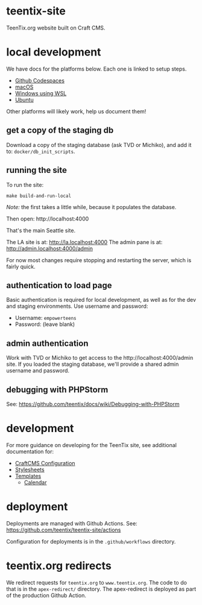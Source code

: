 # teentix-site
TeenTix.org website built on Craft CMS.

# local development

We have docs for the platforms below. Each one is linked to setup steps.

* [Github Codespaces](https://github.com/teentix/docs/wiki/Developing-on-Github-Codespaces)
* [macOS](https://github.com/teentix/docs/wiki/Developing-on-macOS)
* [Windows using WSL](https://github.com/teentix/docs/wiki/Developing-on-Windows)
* [Ubuntu](https://github.com/teentix/docs/wiki/Developing-on-Ubuntu)

Other platforms will likely work, help us document them!

## get a copy of the staging db

Download a copy of the staging database (ask TVD or Michiko), and add it to: `docker/db_init_scripts`.

## running the site

To run the site:

```
make build-and-run-local
```

*Note:* the first takes a little while, because it populates the database.

Then open: http://localhost:4000

That's the main Seattle site.

The LA site is at: http://la.localhost:4000
The admin pane is at: http://admin.localhost:4000/admin


For now most changes require stopping and restarting the server, which is fairly quick.

## authentication to load page

Basic authentication is required for local development, as well as for the dev and staging environments. Use username and password:

* Username: `empowerteens`
* Password: (leave blank)

## admin authentication

Work with TVD or Michiko to get access to the http://localhost:4000/admin site. If you loaded the staging database, we'll provide a shared admin username and password.

## debugging with PHPStorm

See: https://github.com/teentix/docs/wiki/Debugging-with-PHPStorm

# development
For more guidance on developing for the TeenTix site, see additional documentation for:
- [CraftCMS Configuration](config/project/README.md)
- [Stylesheets](assets/styles/scss/README.md)
- [Templates](templates/README.md)
  - [Calendar](templates/calendar/README.md) 

# deployment

Deployments are managed with Github Actions. See: https://github.com/teentix/teentix-site/actions

Configuration for deployments is in the `.github/workflows` directory.

# teentix.org redirects

We redirect requests for `teentix.org` to `www.teentix.org`. The code to do that is in the `apex-redirect/` directory. The apex-redirect is deployed as part of the production Github Action.

